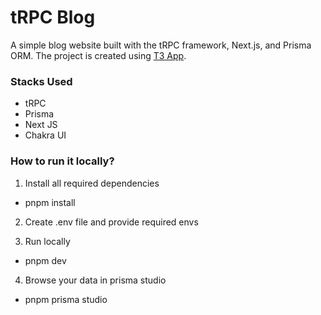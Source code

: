 # tRPC Blog

A simple blog website built with the tRPC framework, Next.js, and Prisma ORM. The project is created using [T3 App]("https://create.t3.gg/).

### Stacks Used

- tRPC
- Prisma
- Next JS
- Chakra UI

### How to run it locally?

1. Install all required dependencies

- pnpm install

2. Create .env file and provide required envs

3. Run locally

- pnpm dev

4. Browse your data in prisma studio

- pnpm prisma studio
